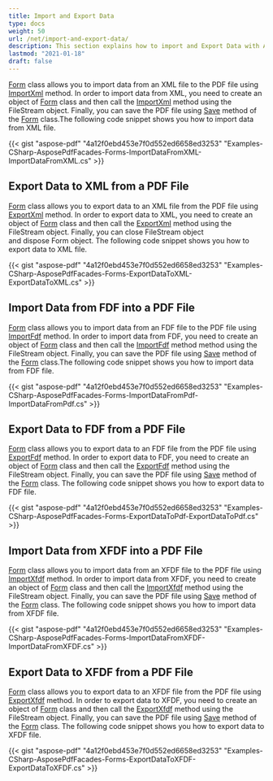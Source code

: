 ```yaml
---
title: Import and Export Data
type: docs
weight: 50
url: /net/import-and-export-data/
description: This section explains how to import and Export Data with Aspose.PDF Facades using Form Class.
lastmod: "2021-01-18"
draft: false
---
```


[Form](https://apireference.aspose.com/pdf/net/aspose.pdf.forms/form) class allows you to import data from an XML file to the PDF file using [ImportXml](https://apireference.aspose.com/pdf/net/aspose.pdf.facades.form/importxml/methods/1) method. In order to import data from XML, you need to create an object of [Form](https://apireference.aspose.com/pdf/net/aspose.pdf.forms/form) class and then call the [ImportXml](https://apireference.aspose.com/pdf/net/aspose.pdf.facades/form/methods/importxml/index) method using the FileStream object. Finally, you can save the PDF file using [Save](https://apireference.aspose.com/pdf/net/aspose.pdf.facades/formeditor/methods/save) method of the [Form](https://apireference.aspose.com/pdf/net/aspose.pdf.forms/form) class.The following code snippet shows you how to import data from XML file. 

{{< gist "aspose-pdf" "4a12f0ebd453e7f0d552ed6658ed3253" "Examples-CSharp-AsposePdfFacades-Forms-ImportDataFromXML-ImportDataFromXML.cs" >}}

## Export Data to XML from a PDF File

[Form](https://apireference.aspose.com/pdf/net/aspose.pdf.forms/form) class allows you to export data to an XML file from the PDF file using [ExportXml](https://apireference.aspose.com/pdf/net/aspose.pdf.facades/form/methods/exportxml) method. In order to export data to XML, you need to create an object of [Form](https://apireference.aspose.com/pdf/net/aspose.pdf.forms/form) class and then call the [ExportXml](https://apireference.aspose.com/pdf/net/aspose.pdf.facades/form/methods/exportxml) method using the FileStream object. Finally, you can close FileStream object and dispose Form object. The following code snippet shows you how to export data to XML file.

{{< gist "aspose-pdf" "4a12f0ebd453e7f0d552ed6658ed3253" "Examples-CSharp-AsposePdfFacades-Forms-ExportDataToXML-ExportDataToXML.cs" >}}

## Import Data from FDF into a PDF File

[Form](https://apireference.aspose.com/pdf/net/aspose.pdf.forms/form) class allows you to import data from an FDF file to the PDF file using [ImportFdf](https://apireference.aspose.com/pdf/net/aspose.pdf.facades/form/methods/importfdf) method. In order to import data from FDF, you need to create an object of [Form](https://apireference.aspose.com/pdf/net/aspose.pdf.forms/form) class and then call the [ImportFdf](https://apireference.aspose.com/pdf/net/aspose.pdf.facades/form/methods/importfdf) method method using the FileStream object. Finally, you can save the PDF file using [Save](https://apireference.aspose.com/pdf/net/aspose.pdf.facades/formeditor/methods/save) method of the [Form](https://apireference.aspose.com/pdf/net/aspose.pdf.forms/form) class.The following code snippet shows you how to import data from FDF file.

{{< gist "aspose-pdf" "4a12f0ebd453e7f0d552ed6658ed3253" "Examples-CSharp-AsposePdfFacades-Forms-ImportDataFromPdf-ImportDataFromPdf.cs" >}}

## Export Data to FDF from a PDF File

[Form](https://apireference.aspose.com/pdf/net/aspose.pdf.forms/form) class allows you to export data to an FDF file from the PDF file using [ExportFdf](https://apireference.aspose.com/pdf/net/aspose.pdf.facades/form/methods/exportfdf) method. In order to export data to FDF, you need to create an object of [Form](https://apireference.aspose.com/pdf/net/aspose.pdf.forms/form) class and then call the [ExportFdf](https://apireference.aspose.com/pdf/net/aspose.pdf.facades/form/methods/exportfdf) method using the FileStream object. Finally, you can save the PDF file using [Save](https://apireference.aspose.com/pdf/net/aspose.pdf.facades/formeditor/methods/save) method of the [Form](https://apireference.aspose.com/pdf/net/aspose.pdf.forms/form) class. The following code snippet shows you how to export data to FDF file. 

{{< gist "aspose-pdf" "4a12f0ebd453e7f0d552ed6658ed3253" "Examples-CSharp-AsposePdfFacades-Forms-ExportDataToPdf-ExportDataToPdf.cs" >}}

## Import Data from XFDF into a PDF File

[Form](https://apireference.aspose.com/pdf/net/aspose.pdf.forms/form) class allows you to import data from an XFDF file to the PDF file using [ImportXfdf](https://apireference.aspose.com/pdf/net/aspose.pdf.facades/form/methods/importxfdf) method. In order to import data from XFDF, you need to create an object of [Form](https://apireference.aspose.com/pdf/net/aspose.pdf.forms/form) class and then call the [ImportXfdf](https://apireference.aspose.com/pdf/net/aspose.pdf.facades/form/methods/importxfdf) method using the FileStream object. Finally, you can save the PDF file using [Save](https://apireference.aspose.com/pdf/net/aspose.pdf.facades/formeditor/methods/save) method of the [Form](https://apireference.aspose.com/pdf/net/aspose.pdf.forms/form) class. The following code snippet shows you how to import data from XFDF file.

{{< gist "aspose-pdf" "4a12f0ebd453e7f0d552ed6658ed3253" "Examples-CSharp-AsposePdfFacades-Forms-ImportDataFromXFDF-ImportDataFromXFDF.cs" >}}

## Export Data to XFDF from a PDF File

[Form](https://apireference.aspose.com/pdf/net/aspose.pdf.forms/form) class allows you to export data to an XFDF file from the PDF file using [ExportXfdf](https://apireference.aspose.com/pdf/net/aspose.pdf.facades/form/methods/exportxfdf) method. In order to export data to XFDF, you need to create an object of [Form](https://apireference.aspose.com/pdf/net/aspose.pdf.forms/form) class and then call the [ExportXfdf](https://apireference.aspose.com/pdf/net/aspose.pdf.facades/form/methods/exportxfdf) method using the FileStream object. Finally, you can save the PDF file using [Save](https://apireference.aspose.com/pdf/net/aspose.pdf.facades/formeditor/methods/save) method of the [Form](https://apireference.aspose.com/pdf/net/aspose.pdf.forms/form) class. The following code snippet shows you how to export data to XFDF file.

{{< gist "aspose-pdf" "4a12f0ebd453e7f0d552ed6658ed3253" "Examples-CSharp-AsposePdfFacades-Forms-ExportDataToXFDF-ExportDataToXFDF.cs" >}}
